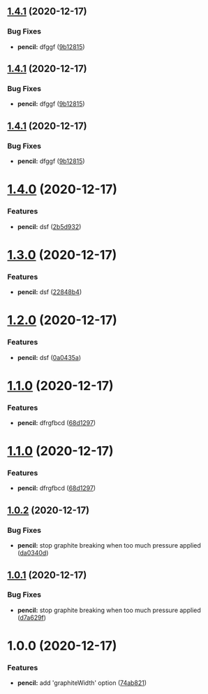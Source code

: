 ## [1.4.1](https://github.com/MuhammadAlsaied/semver/compare/v1.4.0...v1.4.1) (2020-12-17)


### Bug Fixes

* **pencil:** dfggf ([9b12815](https://github.com/MuhammadAlsaied/semver/commit/9b128156889695c077ca4cc505d363e4131c7038))

## [1.4.1](https://github.com/MuhammadAlsaied/semver/compare/v1.4.0...v1.4.1) (2020-12-17)


### Bug Fixes

* **pencil:** dfggf ([9b12815](https://github.com/MuhammadAlsaied/semver/commit/9b128156889695c077ca4cc505d363e4131c7038))

## [1.4.1](https://github.com/MuhammadAlsaied/semver/compare/v1.4.0...v1.4.1) (2020-12-17)


### Bug Fixes

* **pencil:** dfggf ([9b12815](https://github.com/MuhammadAlsaied/semver/commit/9b128156889695c077ca4cc505d363e4131c7038))

# [1.4.0](https://github.com/MuhammadAlsaied/semver/compare/v1.3.0...v1.4.0) (2020-12-17)


### Features

* **pencil:** dsf ([2b5d932](https://github.com/MuhammadAlsaied/semver/commit/2b5d9323917b43392304950fd41abfab6624d185))

# [1.3.0](https://github.com/MuhammadAlsaied/semver/compare/v1.2.0...v1.3.0) (2020-12-17)


### Features

* **pencil:** dsf ([22848b4](https://github.com/MuhammadAlsaied/semver/commit/22848b4a9422e052899c5c3e3fef4ea0b18c9fb8))

# [1.2.0](https://github.com/MuhammadAlsaied/semver/compare/v1.1.0...v1.2.0) (2020-12-17)


### Features

* **pencil:** dsf ([0a0435a](https://github.com/MuhammadAlsaied/semver/commit/0a0435ae54ea33d2b5ac0987f661b969b605bfab))

# [1.1.0](https://github.com/MuhammadAlsaied/semver/compare/v1.0.2...v1.1.0) (2020-12-17)


### Features

* **pencil:** dfrgfbcd ([68d1297](https://github.com/MuhammadAlsaied/semver/commit/68d1297bf80694ab638765dc4116c9264627f462))

# [1.1.0](https://github.com/MuhammadAlsaied/semver/compare/v1.0.2...v1.1.0) (2020-12-17)


### Features

* **pencil:** dfrgfbcd ([68d1297](https://github.com/MuhammadAlsaied/semver/commit/68d1297bf80694ab638765dc4116c9264627f462))

## [1.0.2](https://github.com/MuhammadAlsaied/semver/compare/v1.0.1...v1.0.2) (2020-12-17)


### Bug Fixes

* **pencil:** stop graphite breaking when too much pressure applied ([da0340d](https://github.com/MuhammadAlsaied/semver/commit/da0340da46b6051f5e677f868c40b5615fcbd906))

## [1.0.1](https://github.com/MuhammadAlsaied/semver/compare/v1.0.0...v1.0.1) (2020-12-17)


### Bug Fixes

* **pencil:** stop graphite breaking when too much pressure applied ([d7a629f](https://github.com/MuhammadAlsaied/semver/commit/d7a629f7a9f5661cee694a6c25d6eb597c52f478))

# 1.0.0 (2020-12-17)


### Features

* **pencil:** add 'graphiteWidth' option ([74ab821](https://github.com/MuhammadAlsaied/semver/commit/74ab8217107abd39c8f0b037deb0c98d5f064b99))
